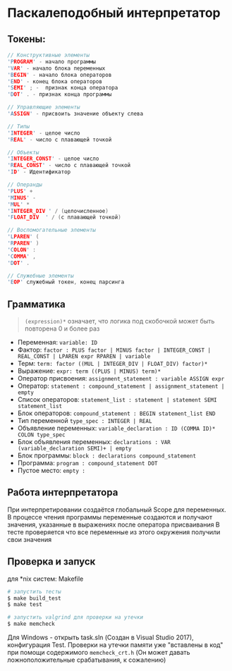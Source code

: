 # Паскалеподобный интерпретатор

## Токены:

```c++
// Конструктивные элементы
'PROGRAM' - начало программы
'VAR' - начало блока переменных
'BEGIN' - начало блока операторов
'END' - конец блока операторов
'SEMI' ; -  признак конца оператора
'DOT' . - признак конца программы

// Управляющие элементы
'ASSIGN' - присвоить значение объекту слева

// Типы
'INTEGER' - целое число
'REAL' - число с плавающей точкой

// Объекты
'INTEGER_CONST' - целое число
'REAL_CONST' - число с плавающей точкой
'ID' - Идентификатор

// Операнды
'PLUS' +
'MINUS' -
'MUL' *
'INTEGER_DIV ' / (целочисленное)
'FLOAT_DIV  ' / (с плавающей точкой)

// Воспомогательные элементы
'LPAREN' (
'RPAREN' )
'COLON' :
'COMMA' ,
'DOT' .

// Служебные элементы
'EOP' служебный токен, конец парсинга
```

## Грамматика

> `(expression)*` означает, что логика под скобочкой может быть повторена 0 и более раз

* Переменная: `variable: ID`
* Фактор: `factor : PLUS factor | MINUS factor | INTEGER_CONST | REAL_CONST | LPAREN expr RPAREN | variable`
* Терм: `term: factor ((MUL | INTEGER_DIV | FLOAT_DIV) factor)*`
* Выражение: `expr: term ((PLUS | MINUS) term)*`
* Оператор присвоения: `assignment_statement : variable ASSIGN expr`
* Оператор: `statement : compound_statement | assignment_statement | empty`
* Список операторов: `statement_list : statement | statement SEMI statement_list`
* Блок операторов: `compound_statement : BEGIN statement_list END`
* Тип переменной `type_spec : INTEGER | REAL`
* Объявление переменных: `variable_declaration : ID (COMMA ID)* COLON type_spec`
* Блок объявления переменных: `declarations : VAR (variable_declaration SEMI)+ | empty`
* Блок программы: `block : declarations compound_statement`
* Программа: `program : compound_statement DOT`
* Пустое место: `empty :`

## Работа интерпретатора

При интерпретировании создаётся глобальный Scope для переменных. В процессе чтения программы переменные создаются и получают значения, указанные в выражениях после оператора присваивания
В тесте проверяется что все переменные из этого окружения получили свои значения

## Проверка и запуск

для *nix систем: Makefile
```bash
# запустить тесты
$ make build_test 
$ make test 

# запустить valgrind для проверки на утечки
$ make memcheck
```

Для Windows - открыть task.sln (Создан в Visual Studio 2017), конфигурация Test. Проверки на утечки памяти уже "вставлены в код" при помощи содержимого `memcheck_crt.h` (Он может давать ложноположительные срабатывания, к сожалению)